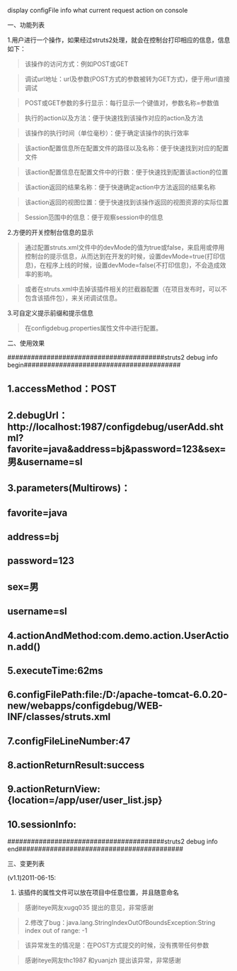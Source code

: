 display configFile info what current request action on console

一、功能列表

1.用户进行一个操作，如果经过struts2处理，就会在控制台打印相应的信息，信息如下：

> 该操作的访问方式：例如POST或GET

> 调试url地址：url及参数(POST方式的参数被转为GET方式)，便于用url直接调试

> POST或GET参数的多行显示：每行显示一个键值对，参数名称=参数值

> 执行的action以及方法：便于快速找到该操作对应的action及方法

> 该操作的执行时间（单位毫秒）：便于确定该操作的执行效率

> 该action配置信息所在配置文件的路径以及名称：便于快速找到对应的配置文件

> 该action配置信息在配置文件中的行数：便于快速找到配置该action的位置

> 该action返回的结果名称：便于快速确定action中方法返回的结果名称

> 该action返回的视图位置：便于快速找到该操作返回的视图资源的实际位置

> Session范围中的信息：便于观察session中的信息

2.方便的开关控制台信息的显示
> 通过配置struts.xml文件中的devMode的值为true或false，来启用或停用控制台的提示信息，从而达到在开发的时候，设置devMode=true(打印信息)，在程序上线的时候，设置devMode=false(不打印信息)，不会造成效率的影响。

> 或者在struts.xml中去掉该插件相关的拦截器配置（在项目发布时，可以不包含该插件包），来关闭调试信息。

3.可自定义提示前缀和提示信息

> 在configdebug.properties属性文件中进行配置。


二、使用效果

########################################struts2 debug info begin########################################

## 1.accessMethod：POST

## 2.debugUrl：http://localhost:1987/configdebug/userAdd.shtml?favorite=java&address=bj&password=123&sex=男&username=sl

## 3.parameters(Multirows)：

##   favorite=java

##   address=bj

##   password=123

##   sex=男

##   username=sl

## 4.actionAndMethod:com.demo.action.UserAction.add()

## 5.executeTime:62ms

## 6.configFilePath:file:/D:/apache-tomcat-6.0.20-new/webapps/configdebug/WEB-INF/classes/struts.xml

## 7.configFileLineNumber:47

## 8.actionReturnResult:success

## 9.actionReturnView:{location=/app/user/user\_list.jsp}

## 10.sessionInfo:

########################################struts2 debug info end##########################################


三、变更列表

(v1.1)2011-06-15:

  1. 该插件的属性文件可以放在项目中任意位置，并且随意命名

> 感谢iteye网友xugq035 提出的意见，非常感谢

> 2.修改了bug：java.lang.StringIndexOutOfBoundsException:String index out of range: -1

> 该异常发生的情况是：在POST方式提交的时候，没有携带任何参数

> 感谢iteye网友thc1987 和yuanjzh 提出该异常，非常感谢